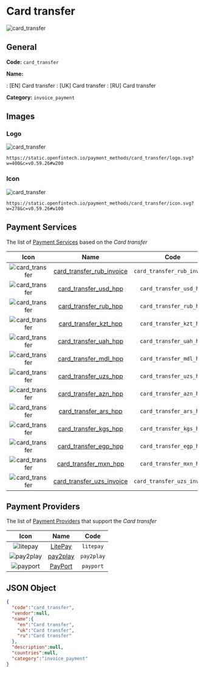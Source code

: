 
# Card transfer 
![card_transfer](https://static.openfintech.io/payment_methods/card_transfer/logo.svg?w=400&c=v0.59.26#w200)  

## General 
**Code:** `card_transfer` 
 
**Name:** 
 
:	[EN] Card transfer 
:	[UK] Card transfer 
:	[RU] Card transfer 
 
**Category:** `invoice_payment` 
 

## Images 

### Logo 
![card_transfer](https://static.openfintech.io/payment_methods/card_transfer/logo.svg?w=400&c=v0.59.26#w200)  

```
https://static.openfintech.io/payment_methods/card_transfer/logo.svg?w=400&c=v0.59.26#w200
```  

### Icon 
![card_transfer](https://static.openfintech.io/payment_methods/card_transfer/icon.svg?w=278&c=v0.59.26#w100)  

```
https://static.openfintech.io/payment_methods/card_transfer/icon.svg?w=278&c=v0.59.26#w100
```  

## Payment Services 
 
The list of [Payment Services](/payment-services/) based on the _Card transfer_ 

|Icon|Name|Code| 
|:---:|:---:|:---:| 
|![card_transfer](https://static.openfintech.io/payment_methods/card_transfer/icon.svg?w=278&c=v0.59.26#w100) |[card_transfer_rub_invoice](/payment-services/card_transfer_rub_invoice/)|`card_transfer_rub_invoice`| 
|![card_transfer](https://static.openfintech.io/payment_methods/card_transfer/icon.svg?w=278&c=v0.59.26#w100) |[card_transfer_usd_hpp](/payment-services/card_transfer_usd_hpp/)|`card_transfer_usd_hpp`| 
|![card_transfer](https://static.openfintech.io/payment_methods/card_transfer/icon.svg?w=278&c=v0.59.26#w100) |[card_transfer_rub_hpp](/payment-services/card_transfer_rub_hpp/)|`card_transfer_rub_hpp`| 
|![card_transfer](https://static.openfintech.io/payment_methods/card_transfer/icon.svg?w=278&c=v0.59.26#w100) |[card_transfer_kzt_hpp](/payment-services/card_transfer_kzt_hpp/)|`card_transfer_kzt_hpp`| 
|![card_transfer](https://static.openfintech.io/payment_methods/card_transfer/icon.svg?w=278&c=v0.59.26#w100) |[card_transfer_uah_hpp](/payment-services/card_transfer_uah_hpp/)|`card_transfer_uah_hpp`| 
|![card_transfer](https://static.openfintech.io/payment_methods/card_transfer/icon.svg?w=278&c=v0.59.26#w100) |[card_transfer_mdl_hpp](/payment-services/card_transfer_mdl_hpp/)|`card_transfer_mdl_hpp`| 
|![card_transfer](https://static.openfintech.io/payment_methods/card_transfer/icon.svg?w=278&c=v0.59.26#w100) |[card_transfer_uzs_hpp](/payment-services/card_transfer_uzs_hpp/)|`card_transfer_uzs_hpp`| 
|![card_transfer](https://static.openfintech.io/payment_methods/card_transfer/icon.svg?w=278&c=v0.59.26#w100) |[card_transfer_azn_hpp](/payment-services/card_transfer_azn_hpp/)|`card_transfer_azn_hpp`| 
|![card_transfer](https://static.openfintech.io/payment_methods/card_transfer/icon.svg?w=278&c=v0.59.26#w100) |[card_transfer_ars_hpp](/payment-services/card_transfer_ars_hpp/)|`card_transfer_ars_hpp`| 
|![card_transfer](https://static.openfintech.io/payment_methods/card_transfer/icon.svg?w=278&c=v0.59.26#w100) |[card_transfer_kgs_hpp](/payment-services/card_transfer_kgs_hpp/)|`card_transfer_kgs_hpp`| 
|![card_transfer](https://static.openfintech.io/payment_methods/card_transfer/icon.svg?w=278&c=v0.59.26#w100) |[card_transfer_egp_hpp](/payment-services/card_transfer_egp_hpp/)|`card_transfer_egp_hpp`| 
|![card_transfer](https://static.openfintech.io/payment_methods/card_transfer/icon.svg?w=278&c=v0.59.26#w100) |[card_transfer_mxn_hpp](/payment-services/card_transfer_mxn_hpp/)|`card_transfer_mxn_hpp`| 
|![card_transfer](https://static.openfintech.io/payment_methods/card_transfer/icon.svg?w=278&c=v0.59.26#w100) |[card_transfer_uzs_invoice](/payment-services/card_transfer_uzs_invoice/)|`card_transfer_uzs_invoice`| 
 

## Payment Providers 
 
The list of [Payment Providers](/payment-providers/) that support the _Card transfer_ 

|Icon|Name|Code| 
|:---:|:---:|:---:| 
|![litepay](https://static.openfintech.io/payment_providers/litepay/icon.svg?w=278&c=v0.59.26#w100) |[LitePay](/payment-providers/litepay/)|`litepay`| 
|![pay2play](https://static.openfintech.io/payment_providers/pay2play/icon.svg?w=278&c=v0.59.26#w100) |[pay2play](/payment-providers/pay2play/)|`pay2play`| 
|![payport](https://static.openfintech.io/payment_providers/payport/icon.svg?w=278&c=v0.59.26#w100) |[PayPort](/payment-providers/payport/)|`payport`| 
 

## JSON Object 

```json
{
  "code":"card_transfer",
  "vendor":null,
  "name":{
    "en":"Card transfer",
    "uk":"Card transfer",
    "ru":"Card transfer"
  },
  "description":null,
  "countries":null,
  "category":"invoice_payment"
}
```  
